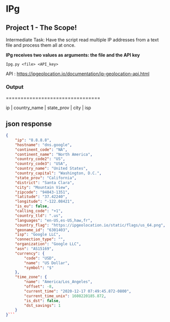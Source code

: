 # IPg

## Project 1 - The Scope!

Intermediate Task:  Have the script read multiple IP addresses from a text file and process them all at once.


__IPg receives two values as arguments: the file and the API key__

`Ipg.py <file> <API_key>`


API : https://ipgeolocation.io/documentation/ip-geolocation-api.html


### Output

================================

ip | country_name | state_prov | city | isp

## json response

```json
{
    "ip": "8.8.8.8",
    "hostname": "dns.google",
    "continent_code": "NA",
    "continent_name": "North America",
    "country_code2": "US",
    "country_code3": "USA",
    "country_name": "United States",
    "country_capital": "Washington, D.C.",
    "state_prov": "California",
    "district": "Santa Clara",
    "city": "Mountain View",
    "zipcode": "94043-1351",
    "latitude": "37.42240",
    "longitude": "-122.08421",
    "is_eu": false,
    "calling_code": "+1",
    "country_tld": ".us",
    "languages": "en-US,es-US,haw,fr",
    "country_flag": "https://ipgeolocation.io/static/flags/us_64.png",
    "geoname_id": "6301403",
    "isp": "Google LLC",
    "connection_type": "",
    "organization": "Google LLC",
    "asn": "AS15169",
    "currency": {
        "code": "USD",
        "name": "US Dollar",
        "symbol": "$"
    },
    "time_zone": {
        "name": "America/Los_Angeles",
        "offset": -8,
        "current_time": "2020-12-17 07:49:45.872-0800",
        "current_time_unix": 1608220185.872,
        "is_dst": false,
        "dst_savings": 1
    }
}```
